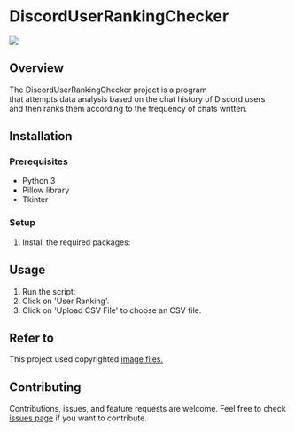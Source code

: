# DiscordUserRankingChecker
<img src ="https://github.com/diligencefrozen/DiscordUserRankingChecker/blob/main/photos/test01.PNG?raw=true"><br/>
## Overview
The DiscordUserRankingChecker project is a program <br/>that attempts data analysis based on the chat history of Discord users <br/>and then ranks them according to the frequency of chats written.

## Installation

### Prerequisites
- Python 3
- Pillow library
- Tkinter 

### Setup
1. Install the required packages:<br/>

## Usage
1. Run the script:
2. Click on 'User Ranking'.
3. Click on 'Upload CSV File' to choose an CSV file.

## Refer to
This project used copyrighted <a href="https://www.freepik.com/free-vector/shiny-golden-number-one-winner-symbol-with-laurel-design-vector_59532937.htm#query=top%201&position=15&from_view=keyword&track=ais&uuid=6996fd75-f789-4e0a-bd84-a1ad9e9b5cab">image files.</a><br/>

## Contributing
Contributions, issues, and feature requests are welcome. Feel free to check [issues page](https://github.com/diligencefrozen/DiscordUserRankingChecker/issues) if you want to contribute.


